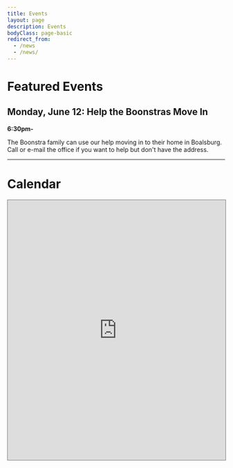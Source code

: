 ```yaml
---
title: Events
layout: page
description: Events
bodyClass: page-basic
redirect_from:
  - /news
  - /news/
---
```


# Featured Events

## Monday, June 12: Help the Boonstras Move In
**6:30pm-**

The Boonstra family can use our help moving in to their home in Boalsburg. Call or e-mail the office if you want to help but don't have the address.

-----


# Calendar

<iframe src="https://calendar.google.com/calendar/embed?height=600&wkst=1&bgcolor=%23ffffff&ctz=America%2FNew_York&mode=WEEK&src=Y2h1cmNoQHNjZWZjLm9yZw&src=a2h2YmIyYTlmcDViZzdsaHJrbGQ1cXNwM2tAZ3JvdXAuY2FsZW5kYXIuZ29vZ2xlLmNvbQ&src=N3AyZHUwOWZpNHBiaWUycHN2a3EzZGdoNDBAZ3JvdXAuY2FsZW5kYXIuZ29vZ2xlLmNvbQ&src=Y19uaDVlYmc3ZWExdG9qamNhaG9kM2U5dWU3Z0Bncm91cC5jYWxlbmRhci5nb29nbGUuY29t&src=dHBzOGw5azIxbTc2aXRtZjM2N3M5bGhqZmtAZ3JvdXAuY2FsZW5kYXIuZ29vZ2xlLmNvbQ&src=MGg2bGo3dTFrNG9nbWdvMGFjdHZnZTVldTBAZ3JvdXAuY2FsZW5kYXIuZ29vZ2xlLmNvbQ&src=ZW4udXNhLm9mZmljaWFsI2hvbGlkYXlAZ3JvdXAudi5jYWxlbmRhci5nb29nbGUuY29t&color=%237CB342&color=%23E67C73&color=%23C0CA33&color=%23009688&color=%238E24AA&color=%23EF6C00&color=%234285F4" style="border:solid 1px #777" width="100%" height="600" frameborder="0" scrolling="no"></iframe>
